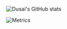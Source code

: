 ![Dusai's GitHub stats](https://github-readme-stats.vercel.app/api?username=wengsy150943)

![Metrics](https://metrics.lecoq.io/wengsy150943?template=classic&base=header%2C%20activity%2C%20community%2C%20repositories%2C%20metadata&base.indepth=false&base.hireable=false&base.skip=false&config.timezone=Asia%2FShanghai)
